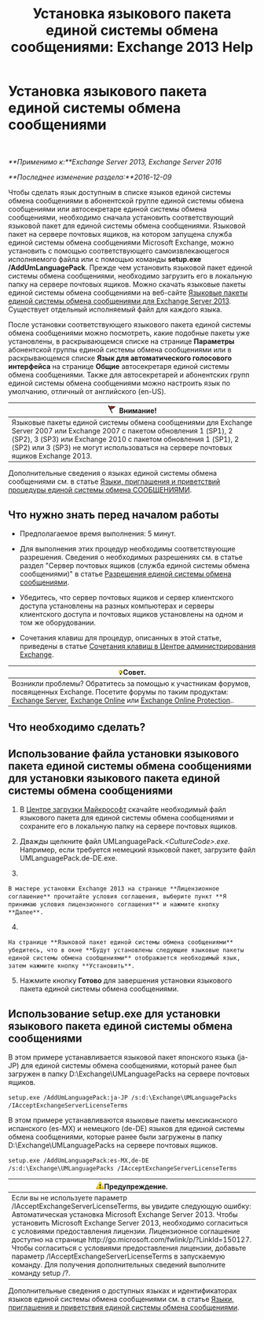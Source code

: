 ﻿---
title: 'Установка языкового пакета единой системы обмена сообщениями: Exchange 2013 Help'
TOCTitle: Установка языкового пакета единой системы обмена сообщениями
ms:assetid: ed14ffa5-c9b0-4367-b5da-564024b360ff
ms:mtpsurl: https://technet.microsoft.com/ru-ru/library/Dd876951(v=EXCHG.150)
ms:contentKeyID: 50489416
ms.date: 04/30/2018
mtps_version: v=EXCHG.150
ms.translationtype: HT
---

# Установка языкового пакета единой системы обмена сообщениями

 

_**Применимо к:**Exchange Server 2013, Exchange Server 2016_

_**Последнее изменение раздела:**2016-12-09_

Чтобы сделать язык доступным в списке языков единой системы обмена сообщениями в абонентской группе единой системы обмена сообщениями или автосекретаре единой системы обмена сообщениями, необходимо сначала установить соответствующий языковой пакет для единой системы обмена сообщениями. Языковой пакет на сервере почтовых ящиков, на котором запущена служба единой системы обмена сообщениями Microsoft Exchange, можно установить с помощью соответствующего самоизвлекающегося исполняемого файла или с помощью команды **setup.exe /AddUmLanguagePack**. Прежде чем установить языковой пакет единой системы обмена сообщениями, необходимо загрузить его в локальную папку на сервере почтовых ящиков. Можно скачать языковые пакеты единой системы обмена сообщениями на веб-сайте [Языковые пакеты единой системы обмена сообщениями для Exchange Server 2013](https://go.microsoft.com/fwlink/p/?linkid=266542). Существует отдельный исполняемый файл для каждого языка.

После установки соответствующего языкового пакета единой системы обмена сообщениями можно посмотреть, какие подобные пакеты уже установлены, в раскрывающемся списке на странице **Параметры** абонентской группы единой системы обмена сообщениями или в раскрывающемся списке **Язык для автоматического голосового интерфейса** на странице **Общие** автосекретаря единой системы обмена сообщениями. Также для автосекретарей и абонентских групп единой системы обмена сообщениями можно настроить язык по умолчанию, отличный от английского (en-US).

<table>
<thead>
<tr class="header">
<th><img src="images/Dd876857.Caution(EXCHG.150).gif" title="Внимание!" alt="Внимание!" />Внимание!</th>
</tr>
</thead>
<tbody>
<tr class="odd">
<td>Языковые пакеты единой системы обмена сообщениями для Exchange Server 2007 или Exchange 2007 с пакетом обновления 1 (SP1), 2 (SP2), 3 (SP3) или Exchange 2010 с пакетом обновления 1 (SP1), 2 (SP2) или 3 (SP3) не могут использоваться на сервере почтовых ящиков Exchange 2013.</td>
</tr>
</tbody>
</table>


Дополнительные сведения о языках единой системы обмена сообщениями см. в статье [Языки, приглашения и приветствий процедуры единой системы обмена СООБЩЕНИЯМИ](um-languages-prompts-and-greetings-procedures-exchange-2013-help.md).

## Что нужно знать перед началом работы

  - Предполагаемое время выполнения: 5 минут.

  - Для выполнения этих процедур необходимы соответствующие разрешения. Сведения о необходимых разрешениях см. в статье раздел "Сервер почтовых ящиков (служба единой системы обмена сообщениями)" в статье [Разрешения единой системы обмена сообщениями](unified-messaging-permissions-exchange-2013-help.md).

  - Убедитесь, что сервер почтовых ящиков и сервер клиентского доступа установлены на разных компьютерах и серверы клиентского доступа и почтовых ящиков установлены на одном и том же оборудовании.

  - Сочетания клавиш для процедур, описанных в этой статье, приведены в статье [Сочетания клавиш в Центре администрирования Exchange](keyboard-shortcuts-in-the-exchange-admin-center-exchange-online-protection-help.md).

<table>
<thead>
<tr class="header">
<th><img src="images/Bb124558.tip(EXCHG.150).gif" title="Совет" alt="Совет" />Совет.</th>
</tr>
</thead>
<tbody>
<tr class="odd">
<td>Возникли проблемы? Обратитесь за помощью к участникам форумов, посвященных Exchange. Посетите форумы по таким продуктам: <a href="https://go.microsoft.com/fwlink/p/?linkid=60612">Exchange Server</a>, <a href="https://go.microsoft.com/fwlink/p/?linkid=267542">Exchange Online</a> или <a href="https://go.microsoft.com/fwlink/p/?linkid=285351">Exchange Online Protection</a>..</td>
</tr>
</tbody>
</table>


## Что необходимо сделать?

## Использование файла установки языкового пакета единой системы обмена сообщениями для установки языкового пакета единой системы обмена сообщениями

1.  В [Центре загрузки Майкрософт](https://go.microsoft.com/fwlink/p/?linkid=266542) скачайте необходимый файл языкового пакета для единой системы обмена сообщениями и сохраните его в локальную папку на сервере почтовых ящиков.

2.  Дважды щелкните файл UMLanguagePack.*\<CultureCode\>.exe*. Например, если требуется немецкий языковой пакет, загрузите файл UMLanguagePack.de-DE.exe.

3.  
    
    В мастере установки Exchange 2013 на странице **Лицензионное соглашение** прочитайте условия соглашения, выберите пункт **Я принимаю условия лицензионного соглашения** и нажмите кнопку **Далее**.

4.  
    
    На странице **Языковой пакет единой системы обмена сообщениями** убедитесь, что в окне **Будут установлены следующие языковые пакеты единой системы обмена сообщениями** отображается необходимый язык, затем нажмите кнопку **Установить**.

5.  Нажмите кнопку **Готово** для завершения установки языкового пакета единой системы обмена сообщениями.

## Использование setup.exe для установки языкового пакета единой системы обмена сообщениями

В этом примере устанавливается языковой пакет японского языка (ja-JP) для единой системы обмена сообщениями, который ранее был загружен в папку D:\\Exchange\\UMLanguagePacks на сервере почтовых ящиков.

    setup.exe /AddUmLanguagePack:ja-JP /s:d:\Exchange\UMLanguagePacks /IAcceptExchangeServerLicenseTerms

В этом примере устанавливаются языковые пакеты мексиканского испанского (es-MX) и немецкого (de-DE) языков для единой системы обмена сообщениями, которые ранее были загружены в папку D:\\Exchange\\UMLanguagePacks на сервере почтовых ящиков.

    setup.exe /AddUmLanguagePack:es-MX,de-DE /s:d:\Exchange\UMLanguagePacks /IAcceptExchangeServerLicenseTerms

<table>
<thead>
<tr class="header">
<th><img src="images/JJ983803.warning(EXCHG.150).gif" title="Предупреждение" alt="Предупреждение" />Предупреждение.</th>
</tr>
</thead>
<tbody>
<tr class="odd">
<td>Если вы не используете параметр /IAcceptExchangeServerLicenseTerms, вы увидите следующую ошибку: Автоматическая установка Microsoft Exchange Server 2013. Чтобы установить Microsoft Exchange Server 2013, необходимо согласиться с условиями предоставления лицензии. Лицензионное соглашение доступно на странице http://go.microsoft.com/fwlink/p/?LinkId=150127. Чтобы согласиться с условиями предоставления лицензии, добавьте параметр /IAcceptExchangeServerLicenseTerms в запускаемую команду. Для получения дополнительных сведений выполните команду setup /?.</td>
</tr>
</tbody>
</table>


Дополнительные сведения о доступных языках и идентификаторах языков единой системы обмена сообщениями см. в статье [Языки, приглашения и приветствия единой системы обмена сообщениями](um-languages-prompts-and-greetings-exchange-2013-help.md).

